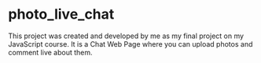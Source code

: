 # photo_live_chat
This project was created and developed by me as my final project on my JavaScript course. 
It is a Chat Web Page where you can upload photos and comment live about them.
